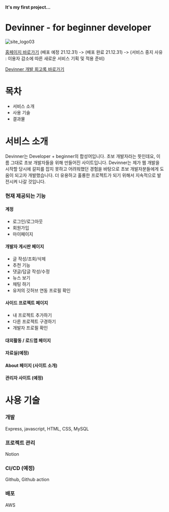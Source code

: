 #### It's my first project...

# Devinner - for beginner developer

![site_logo03](https://user-images.githubusercontent.com/75168305/147461280-d53afeeb-3d2c-4c37-a8df-04c25ef0a1d8.png)

[홈페이지 바로가기](devinner.co.kr) (배포 예정 21.12.31) -> (배포 완료 21.12.31) -> (서비스 중지 사유 : 이용자 감소에 따른 새로운 서비스 기획 및 적용 준비)

[Devinner 개발 회고록 바로가기](https://velog.io/@seaworld0125/%EC%B4%88%EB%B3%B4-%EA%B0%9C%EB%B0%9C%EC%9E%90%EC%9D%98-1%EC%9D%B8-%ED%94%84%EB%A1%9C%EC%A0%9D%ED%8A%B8-%ED%9A%8C%EA%B3%A0)

# 목차
- 서비스 소개
- 사용 기술
- 결과물

# 서비스 소개
Devinner는 Developer + beginner의 합성어입니다. 초보 개발자라는 뜻인데요, 이름 그대로 초보 개발자들을 위해 만들어진 사이트입니다. Devinner는 제가 웹 개발을 시작할 당시에 갈피를 잡지 못하고 어려워했던 경험을 바탕으로 초보 개발자분들에게 도움이 되고자 개발했습니다. 더 유용하고 훌륭한 프로젝트가 되기 위해서 지속적으로 발전시켜 나갈 것입니다.

### 현재 제공되는 기능
#### 계정
-  로그인/로그아웃
-  회원가입
-  마이페이지

#### 개발자 게시판 페이지
-  글 작성/조회/삭제
-  추천 기능
-  댓글/답글 작성/수정
-  뉴스 보기
-  채팅 하기
-  유저의 깃허브 연동 프로필 확인

#### 사이드 프로젝트 페이지
-  내 프로젝트 추가하기
-  다른 프로젝트 구경하기
-  개발자 프로필 확인

#### 대외활동 / 로드맵 페이지
#### 자료실(예정)

#### About 페이지 (사이트 소개)

#### 관리자 사이트 (예정)

# 사용 기술

### 개발
Express, javascript, HTML, CSS, MySQL

### 프로젝트 관리
Notion

### CI/CD (예정)
Github, Github action

### 배포
AWS
